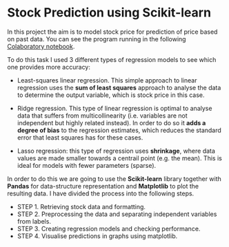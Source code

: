 # Stock Prediction using Scikit-learn

In this project the aim is to model stock price for prediction of price based on past data. You can see the program running in the following [Colaboratory notebook](https://colab.research.google.com/drive/125se_adfV5pdgygfHzWy8Np8HTMExaDN).

To do this task I used 3 different types of regression models to see which one provides more accuracy:

- Least-squares linear regression. This simple approach to linear regression uses the **sum of least squares** approach to analyse the data to determine the output variable, which is stock price in this case.


- Ridge regression. This type of linear regression is optimal to analyse data that suffers from multicollinearity (i.e. variables are not independent but highly related instead). In order to do so it **adds a degree of bias** to the regression estimates, which reduces the standard error that least squares has for these cases.


- Lasso regression: this type of regression uses **shrinkage**, where data values are made smaller towards a centrail point (e.g. the mean). This is ideal for models with fewer parameters (sparse).

In order to do this we are going to use the **Scikit-learn** library together with **Pandas** for data-structure representation and **Matplotlib** to plot the resulting data. I have divided the process into the following steps.

* STEP 1. Retrieving stock data and formatting.
* STEP 2. Preprocessing the data and separating independent variables from labels.
* STEP 3. Creating regression models and checking performance.
* STEP 4. Visualise predictions in graphs using matplotlib.
